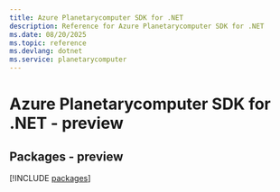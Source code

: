 ```yaml
---
title: Azure Planetarycomputer SDK for .NET
description: Reference for Azure Planetarycomputer SDK for .NET
ms.date: 08/20/2025
ms.topic: reference
ms.devlang: dotnet
ms.service: planetarycomputer
---
```

# Azure Planetarycomputer SDK for .NET - preview
## Packages - preview
[!INCLUDE [packages](planetarycomputer-index.md)]